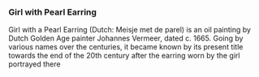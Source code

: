 ### Girl with Pearl Earring

<param ve-config
  title= "Image"
  author="nlasdflj"
  banner= "https://upload.wikimedia.org/wikipedia/commons/4/45/Apollo_%26_Daphne_September_2015-1a.jpg"
  layout = "vertical">


Girl with a Pearl Earring (Dutch: Meisje met de parel) is an oil painting by Dutch Golden Age painter Johannes Vermeer, dated c. 1665. Going by various names over the centuries, it became known by its present title towards the end of the 20th century after the earring worn by the girl portrayed there 

<param ve-image
       url="https://upload.wikimedia.org/wikipedia/commons/a/ad/Bernini%27s_Apollo_and_Daphne_statue.jpg"
       label="Bernini"
       description="Title"
       fit="contain">
      
